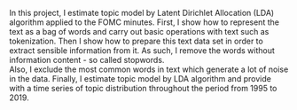 In this project, I estimate topic model by Latent Dirichlet Allocation (LDA) algorithm applied to the FOMC minutes. 
First, I show how to represent the text as a bag of words and carry out basic operations with text such as tokenization. Then I show how to prepare
this text data set in order to extract sensible information from it. As such, I remove the words without information content - so called stopwords.  
Also, I exclude the most common words in text which generate a lot of noise in the data. Finally, I estimate topic model by LDA algorithm and 
provide with a time series of topic distribution throughout the period from 1995 to 2019.
